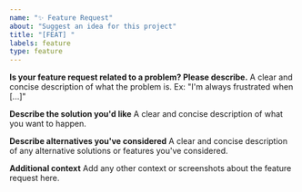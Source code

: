 ```yaml
---
name: "✨ Feature Request"
about: "Suggest an idea for this project"
title: "[FEAT] "
labels: feature
type: feature
---
```


**Is your feature request related to a problem? Please describe.**
A clear and concise description of what the problem is. Ex: "I'm always frustrated when [...]"

**Describe the solution you'd like**
A clear and concise description of what you want to happen.

**Describe alternatives you've considered**
A clear and concise description of any alternative solutions or features you've considered.

**Additional context**
Add any other context or screenshots about the feature request here.
